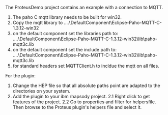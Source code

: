 The ProteusDemo project contains an example with a connection to MQTT.

1. The paho C mqtt library needs to be built for win32.
2. Copy the mqtt library to ..\..\DefaultComponent\Eclipse-Paho-MQTT-C-1.3.12-win32
3. on the default component set the libraries path to: ..\..\DefaultComponent\Eclipse-Paho-MQTT-C-1.3.12-win32\lib\paho-mqtt3c.lib
4. on the default component set the include path to: ..\..\DefaultComponent\Eclipse-Paho-MQTT-C-1.3.12-win32\lib\paho-mqtt3c.lib
5. for standard headers set MQTTClient.h to incldue the mqtt on all files.

For the plugin:
1. Change the HEP file so that all absolute paths point are adapted to the directories on your system.
2. Add the plugin to your ibm rhapsody project.
2.1 Right click to get features of the project.
2.2 Go to properties and filter for helpersfile. Then browse to the Proteus plugin's helpers file and select it.
